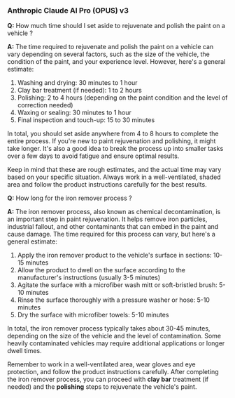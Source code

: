### Anthropic Claude AI Pro (OPUS) v3

**Q:** How much time should I set aside to rejuvenate and polish the paint on a vehicle ?

**A:** The time required to rejuvenate and polish the paint on a vehicle can vary depending on several factors, such as the size of the vehicle, the condition of the paint, and your experience level. However, here's a general estimate:

1. Washing and drying: 30 minutes to 1 hour
2. Clay bar treatment (if needed): 1 to 2 hours
3. Polishing: 2 to 4 hours (depending on the paint condition and the level of correction needed)
4. Waxing or sealing: 30 minutes to 1 hour
5. Final inspection and touch-up: 15 to 30 minutes

In total, you should set aside anywhere from 4 to 8 hours to complete the entire process. If you're new to paint rejuvenation and polishing, it might take longer. It's also a good idea to break the process up into smaller tasks over a few days to avoid fatigue and ensure optimal results.

Keep in mind that these are rough estimates, and the actual time may vary based on your specific situation. Always work in a well-ventilated, shaded area and follow the product instructions carefully for the best results.

**Q:** How long for the iron remover process ?

**A:** The iron remover process, also known as chemical decontamination, is an important step in paint rejuvenation. It helps remove iron particles, industrial fallout, and other contaminants that can embed in the paint and cause damage. The time required for this process can vary, but here's a general estimate:

1. Apply the iron remover product to the vehicle's surface in sections: 10-15 minutes
2. Allow the product to dwell on the surface according to the manufacturer's instructions (usually 3-5 minutes)
3. Agitate the surface with a microfiber wash mitt or soft-bristled brush: 5-10 minutes
4. Rinse the surface thoroughly with a pressure washer or hose: 5-10 minutes
5. Dry the surface with microfiber towels: 5-10 minutes

In total, the iron remover process typically takes about 30-45 minutes, depending on the size of the vehicle and the level of contamination. Some heavily contaminated vehicles may require additional applications or longer dwell times.

Remember to work in a well-ventilated area, wear gloves and eye protection, and follow the product instructions carefully. After completing the iron remover process, you can proceed with **clay bar** treatment (if needed) and the **polishing** steps to rejuvenate the vehicle's paint.
